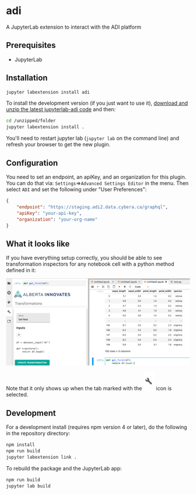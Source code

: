 # adi

A JupyterLab extension to interact with the ADI platform


## Prerequisites

* JupyterLab

## Installation

```bash
jupyter labextension install adi
```

To install the development version (if you just want to use it),
[download and unzip the latest jupyterlab-adi code](https://github.com/cybera/jupyterlab-adi/archive/master.zip)
and then:

```bash
cd /unzipped/folder
jupyter labextension install .
```

You'll need to restart jupyter lab (`jupyter lab` on the command line) and refresh
your browser to get the new plugin.

## Configuration

You need to set an endpoint, an apiKey, and an organization for this plugin.
You can do that via: `Settings`=>`Advanced Settings Editor` in the menu. Then
select `ADI` and set the following under "User Preferences":

```json
{
    "endpoint": "https://staging.adi2.data.cybera.ca/graphql",
    "apiKey": "your-api-key",
    "organization": "your-org-name"
}
```

## What it looks like

If you have everything setup correctly, you should be able to see transformation
inspectors for any notebook cell with a python method defined in it:

![screenshot-1](docs/images/screenshot-1.png)

Note that it only shows up when the tab marked with the ![gear](docs/images/gear.png) icon is selected.

## Development

For a development install (requires npm version 4 or later), do the following in the repository directory:

```bash
npm install
npm run build
jupyter labextension link .
```

To rebuild the package and the JupyterLab app:

```bash
npm run build
jupyter lab build
```
